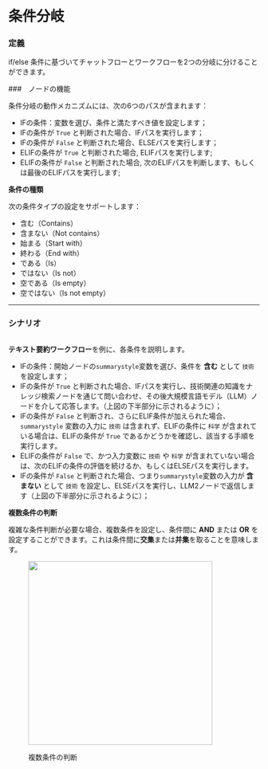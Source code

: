 # 条件分岐

### 定義

if/else 条件に基づいてチャットフローとワークフローを2つの分岐に分けることができます。

###　ノードの機能

条件分岐の動作メカニズムには、次の6つのパスが含まれます：

* IFの条件：変数を選び、条件と満たすべき値を設定します；
* IFの条件が `True` と判断された場合、IFパスを実行します；
* IFの条件が `False` と判断された場合、ELSEパスを実行します；
* ELIFの条件が `True` と判断された場合, ELIFパスを実行します;
* ELIFの条件が `False` と判断された場合, 次のELIFパスを判断します、もしくは最後のELIFパスを実行します;

**条件の種類**

次の条件タイプの設定をサポートします：

* 含む（Contains）
* 含まない（Not contains）
* 始まる（Start with）
* 終わる（End with）
* である（Is）
* ではない（Is not）
* 空である（Is empty）
* 空ではない（Is not empty）

***

### シナリオ

<figure><img src="../../../../img/jp-ifelse.jpg" alt=""><figcaption></figcaption></figure>

**テキスト要約ワークフロー**を例に、各条件を説明します。

* IFの条件：開始ノードの`summarystyle`変数を選び、条件を **含む** として `技術` を設定します；
* IFの条件が `True` と判断された場合、IFパスを実行し、技術関連の知識をナレッジ検索ノードを通じて問い合わせ、その後大規模言語モデル（LLM）ノードを介して応答します。（上図の下半部分に示されるように）；
* IFの条件が `False` と判断され、さらにELIF条件が加えられた場合、`summarystyle` 変数の入力に `技術` は含まれず、ELIFの条件に `科学` が含まれている場合は、ELIFの条件が `True` であるかどうかを確認し、該当する手順を実行します。
* ELIFの条件が `False` で、かつ入力変数に `技術` や `科学` が含まれていない場合は、次のELIFの条件の評価を続けるか、もしくはELSEパスを実行します。
* IFの条件が `False` と判断された場合、つまり`summarystyle`変数の入力が **含まない** として `技術` を設定し、ELSEパスを実行し、LLM2ノードで返信します（上図の下半部分に示されるように）；

**複数条件の判断**

複雑な条件判断が必要な場合、複数条件を設定し、条件間に **AND** または **OR** を設定することができます。これは条件間に**交集**または**并集**を取ることを意味します。

<figure><img src="../../../.gitbook/assets/jp-ifelse-setting.png" alt="" width="369"><figcaption><p>複数条件の判断</p></figcaption></figure>

